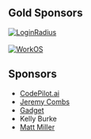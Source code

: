 ## Gold Sponsors

[![LoginRadius](https://raw.githubusercontent.com/jaredhanson/passport/master/sponsors/loginradius.png)](https://www.loginradius.com/)
<br><br>
[![WorkOS](https://raw.githubusercontent.com/jaredhanson/passport/master/sponsors/workos.png)](https://workos.com/)

## Sponsors

- [CodePilot.ai](https://codepilot.ai/)
- [Jeremy Combs](https://github.com/jmcombs)
- [Gadget](https://gadget.dev/)
- Kelly Burke
- [Matt Miller](https://mmiller.me/)
